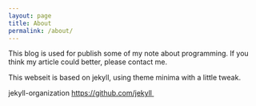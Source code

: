 ```yaml
---
layout: page
title: About
permalink: /about/
---
```


This blog is used for publish some of my note about programming. If you think my article could better, please contact me. 

This webseit is based on jekyll, using theme minima with a little tweak.

jekyll-organization https://github.com/jekyll 